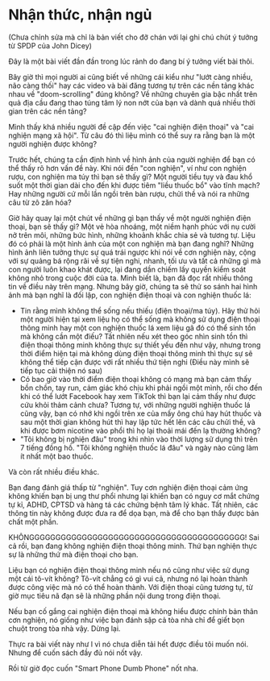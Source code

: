 # Nhận thức, nhận ngủ

(Chưa chỉnh sửa mà chỉ là bản viết cho đỡ chán với lại ghi chú chút ý tưởng từ SPDP của John Dicey)

Đây là một bài viết đần đần trong lúc rảnh do đang bí ý tưởng viết bài thôi.

Bây giờ thì mọi người ai cũng biết về những cái kiểu như "lướt càng nhiều, não càng thối" hay các video và bài đăng tương tự trên các nền tảng khác nhau về "doom-scrolling" đúng không? Về những chuyên gia bậc nhất trên quả địa cầu đang thao túng tâm lý non nớt của bạn và dành quá nhiều thời gian trên các nền tảng?

Mình thấy khá nhiều người đề cập đến việc "cai nghiện điện thoại" và "cai nghiện mạng xã hội". Từ câu đó thì liệu mình có thể suy ra rằng bạn là một người nghiện được không? 

Trước hết, chúng ta cần định hình về hình ảnh của người nghiện để bạn có thể thấy rõ hơn vấn đề này. Khi nói đến "con nghiện", ví như con nghiện rượu, con nghiện ma túy thì bạn sẽ thấy gì? Một người tiều tụy và đau khổ suốt một thời gian dài cho đến khi được tiêm "liều thuốc bổ" vào tĩnh mạch? Hay những người cứ mỗi lần ngồi trên bàn rượu, chửi thề và nói ra những câu từ zô zăn hóa?

Giờ hãy quay lại một chút về những gì bạn thấy về một người nghiện điện thoại, bạn sẽ thấy gì? Một vẻ hòa nhoáng, một niềm hạnh phúc với nụ cười nở trên môi, những bức hình, những khoảnh khắc chia sẻ và tương tự. Liệu đó có phải là một hình ảnh của một con nghiện mà bạn đang nghĩ? Những hình ảnh liên tưởng thực sự quá trái ngược khi nói về cơn nghiện này, cộng với sự quảng bá rộng rãi về sự tiện nghi, nhanh, tối ưu và tất cả những gì mà con người luôn khao khát được, lại đang dần chiếm lấy quyền kiểm soát không nhỏ trong cuộc đời của ta. Mình biết là, bạn đã đọc rất nhiều thông tin về điều này trên mạng. Nhưng bây giờ, chúng ta sẽ thử so sánh hai hình ảnh mà bạn nghĩ là đối lập, con nghiện điện thoại và con nghiện thuốc lá:

- Tin rằng mình không thể sống nếu thiếu (điện thoại/ma túy). Hãy thử hỏi một người hiện tại xem liệu họ có thể sống mà không sử dụng điện thoại thông minh hay một con nghiện thuốc lá xem liệu gã đó có thể sinh tồn mà không cần một điếu? Tất nhiên nếu xét theo góc nhìn sinh tồn thì điện thoại thông minh không thực sự thiết yếu đến như vậy, nhưng trong thời điểm hiện tại mà không dùng điện thoại thông minh thì thực sự sẽ không thể tiếp cận được với rất nhiều thứ tiện nghi (Điều này mình sẽ tiếp tục cải thiện nó sau)
- Có bao giờ vào thời điểm điện thoại không có mạng mà bạn cảm thấy bồn chồn, tay run, cảm giác khó chịu khi phải ngồi một mình, rồi cho đến khi có thể lướt Facebook hay xem TikTok thì bạn lại cảm thấy như được cứu khỏi thảm cảnh chưa? Tương tự, với những người nghiện thuốc lá cũng vậy, bạn có nhớ khi ngồi trên xe của mấy ông chú hay hút thuốc và sau một thời gian không hút thì hay lập tức hết lên các câu chửi thề, và khi được bơm nicotine vào phổi thì họ lại thoải mái đến lạ thường không?
- "Tôi không bị nghiện đâu" trong khi nhìn vào thời lượng sử dụng thì trên 7 tiếng đồng hồ. "Tôi không nghiện thuốc lá đâu" và ngày nào cũng làm ít nhất một bao thuốc.

Và còn rất nhiều điều khác.

Bạn đang đánh giá thấp từ "nghiện". Tuy cơn nghiện điện thoại cảm ứng không khiến bạn bị ung thư phổi nhưng lại khiến bạn có nguy cơ mắt chứng tự kỉ, ADHD, CPTSD và hàng tá các chứng bệnh tâm lý khác. Tất nhiên, các thông tin này không được đưa ra để dọa bạn, mà để cho bạn thấy được bản chất một phần.

KHÔNGGGGGGGGGGGGGGGGGGGGGGGGGGGGGGGGGGGGGGGGG! Sai cả rồi, bạn đang không nghiện điện thoại thông minh. Thứ bạn nghiện thực sự là những thứ mà điện thoại cho bạn.

Liệu bạn có nghiện điện thoại thông minh nếu nó cũng như việc sử dụng một cái tô-vít không? Tô-vít chẳng có gì vui cả, nhưng nó lại hoàn thành được công việc mà nó có thể hoàn thành. Với điện thoại cũng tương tự, từ giờ mục tiêu nã đạn sẽ là những phần nội dung trong điện thoại.

Nếu bạn cố gắng cai nghiện điện thoại mà không hiểu được chính bản thân cơn nghiện, nó giống như việc bạn đánh sập cả tòa nhà chỉ để giết bọn chuột trong tòa nhà vậy. Dừng lại.

Thực ra bài viết này như l vì nó chưa diễn tải hết được điều tôi muốn nói. Nhưng để cuốn sách đầy đủ nói nốt vậy.

Rồi từ giờ đọc cuốn "Smart Phone Dumb Phone" nốt nha.
